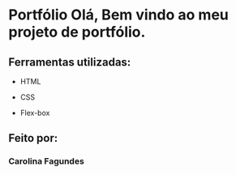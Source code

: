 # Portfólio Olá, Bem vindo ao meu projeto de portfólio.
## Ferramentas utilizadas:

* HTML

* CSS

* Flex-box

## Feito por:

### Carolina Fagundes
